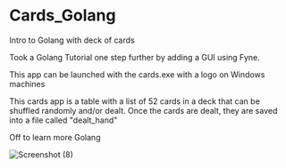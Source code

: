 # Cards_Golang
Intro to Golang with deck of cards


Took a Golang Tutorial one step further by adding a GUI using Fyne. 

This app can be launched with the cards.exe with a logo on Windows machines

This cards app is a table with a list of 52 cards in a deck that can be shuffled randomly and/or dealt.
Once the cards are dealt, they are saved into a file called "dealt_hand"

Off to learn more Golang

![Screenshot (8)](https://github.com/Step-henC/Cards_Golang/assets/98792412/1bf348de-ac25-459f-aafd-826d02308639)

